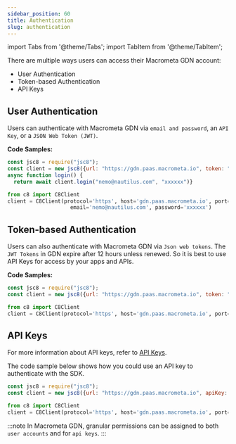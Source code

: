 ```yaml
---
sidebar_position: 60
title: Authentication
slug: authentication
---
```


import Tabs from '@theme/Tabs';
import TabItem from '@theme/TabItem';

There are multiple ways users can access their Macrometa GDN account:

- User Authentication
- Token-based Authentication
- API Keys

## User Authentication

Users can authenticate with Macrometa GDN via `email and password`, an `API Key`, or a `JSON Web Token (JWT)`.

**Code Samples:**

<Tabs groupId="operating-systems">

<TabItem value="js" label="Javascript">

```js
const jsc8 = require("jsc8");
const client = new jsc8({url: "https://gdn.paas.macrometa.io", token: "", fabricName: '_system'});
async function login() {
  return await client.login("nemo@nautilus.com", "xxxxxx")}
```

</TabItem>
<TabItem value="py" label="Python">

```py
from c8 import C8Client
client = C8Client(protocol='https', host='gdn.paas.macrometa.io', port=443, 
                    email='nemo@nautilus.com', password='xxxxxx')
```

</TabItem>
</Tabs>  

## Token-based Authentication

Users can also authenticate with Macrometa GDN via `Json web tokens`. The `JWT Tokens` in GDN expire after 12 hours unless renewed. So it is best to use API Keys for access by your apps and APIs.

**Code Samples:**

<Tabs groupId="operating-systems">

<TabItem value="js" label="Javascript">

```js
const jsc8 = require("jsc8");
const client = new jsc8({url: "https://gdn.paas.macrometa.io", token: "xxxxxx", fabricName: '_system'});
```

</TabItem>
<TabItem value="py" label="Python">

```py
from c8 import C8Client
client = C8Client(protocol='https', host='gdn.paas.macrometa.io', port=443, token=<your tokeb>)
```

</TabItem>
</Tabs>  

## API Keys

For more information about API keys, refer to [API Keys](apikeys/index.md).

The code sample below shows how you could use an API key to authenticate with the SDK.

<Tabs groupId="operating-systems">
<TabItem value="js" label="Javascript">

```js
const jsc8 = require("jsc8");
const client = new jsc8({url: "https://gdn.paas.macrometa.io", apiKey: "xxxxx", fabricName: '_system'});
```

</TabItem>
<TabItem value="py" label="Python">

```py
from c8 import C8Client
client = C8Client(protocol='https', host='gdn.paas.macrometa.io', port=443, apikey="xxxxxxx")
```

</TabItem>
</Tabs>  

:::note
In Macrometa GDN, granular permissions can be assigned to both `user accounts` and for `api keys`.
:::
